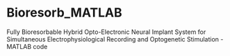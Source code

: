 # Bioresorb_MATLAB
Fully Bioresorbable Hybrid Opto-Electronic Neural Implant System for Simultaneous Electrophysiological Recording and Optogenetic Stimulation - MATLAB code

